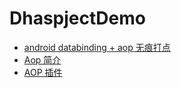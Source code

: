 # DhaspjectDemo


* [android databinding + aop 无痕打点](https://github.com/dikeboy/IntrusiveClick)
* [Aop 简介](https://www.cnblogs.com/dikeboy/p/10650467.html)
* [AOP 插件](https://github.com/dikeboy/dhaspject)
